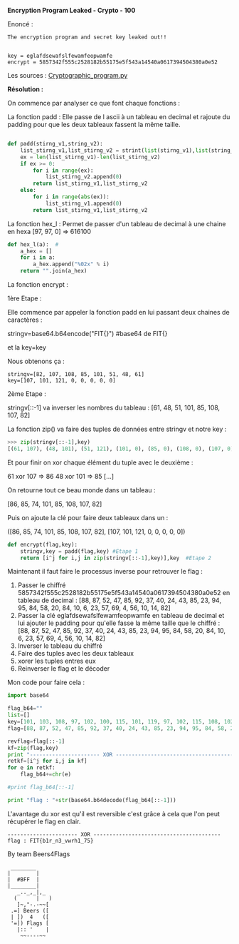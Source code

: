 **Encryption Program Leaked - Crypto - 100**

Enoncé :

```
The encryption program and secret key leaked out!!


key = eglafdsewafslfewamfeopwamfe
encrypt = 5857342f555c2528182b55175e5f543a14540a0617394504380a0e52
```

Les sources : [Cryptographic_program.py](src/Cryptographic_program.py)

__Résolution :__

On commence par analyser ce que font chaque fonctions :

La fonction padd : Elle passe de l ascii à un tableau en decimal et rajoute du padding pour que les deux tableaux fassent la même taille.

```PYTHON

def padd(stirng_v1,string_v2):
    list_stirng_v1,list_stirng_v2 = strint(list(stirng_v1),list(string_v2))
    ex = len(list_stirng_v1)-len(list_stirng_v2)
    if ex >= 0:
        for i in range(ex):
            list_stirng_v2.append(0)
        return list_stirng_v1,list_stirng_v2
    else:
        for i in range(abs(ex)):
            list_stirng_v1.append(0)
        return list_stirng_v1,list_stirng_v2
```


La fonction hex_l : Permet de passer d'un tableau de decimal à une chaine en hexa [97, 97, 0] => 616100

```PYTHON
def hex_l(a):  # 
    a_hex = []
    for i in a:
        a_hex.append("%02x" % i)
    return "".join(a_hex)
```

La fonction encrypt : 

1ère Etape : 

Elle commence par appeler la fonction padd en lui passant deux chaines de caractères :

stringv=base64.b64encode("FIT{}")   #base64 de FIT{}

et la key=key

Nous obtenons ça :
```
stringv=[82, 107, 108, 85, 101, 51, 48, 61]
key=[107, 101, 121, 0, 0, 0, 0, 0]
```

2ème Etape :

stringv[::-1] va inverser les nombres du tableau : [61, 48, 51, 101, 85, 108, 107, 82]

La fonction zip() va faire des tuples de données entre stringv et notre key :
```PYTHON
>>> zip(stringv[::-1],key)
[(61, 107), (48, 101), (51, 121), (101, 0), (85, 0), (108, 0), (107, 0), (82, 0)]
```

Et pour finir on xor chaque élément du tuple avec le deuxième :

61 xor 107 => 86
48 xor 101 => 85
[...]

On retourne tout ce beau monde dans un tableau :

[86, 85, 74, 101, 85, 108, 107, 82]

Puis on ajoute la clé pour faire deux tableaux dans un :

([86, 85, 74, 101, 85, 108, 107, 82], [107, 101, 121, 0, 0, 0, 0, 0])

```PYTHON
def encrypt(flag,key):
    stringv,key = padd(flag,key) #Etape 1
    return [i^j for i,j in zip(stringv[::-1],key)],key  #Etape 2

```

Maintenant il faut faire le processus inverse pour retrouver le flag :

1. Passer le chiffré 5857342f555c2528182b55175e5f543a14540a0617394504380a0e52 en tableau de decimal : [88, 87, 52, 47, 85, 92, 37, 40, 24, 43, 85, 23, 94, 95, 84, 58, 20, 84, 10, 6, 23, 57, 69, 4, 56, 10, 14, 82]
2. Passer la clé eglafdsewafslfewamfeopwamfe en tableau de decimal et lui ajouter le padding pour qu'elle fasse la même taille que le chiffré : [88, 87, 52, 47, 85, 92, 37, 40, 24, 43, 85, 23, 94, 95, 84, 58, 20, 84, 10, 6, 23, 57, 69, 4, 56, 10, 14, 82]
3. Inverser le tableau du chiffré
4. Faire des tuples avec les deux tableaux
5. xorer les tuples entres eux
6. Reinverser le flag et le décoder

Mon code pour faire cela :

```PYTHON
import base64

flag_b64=""
list=[]
key=[101, 103, 108, 97, 102, 100, 115, 101, 119, 97, 102, 115, 108, 102, 101, 119, 97, 109, 102, 101, 111, 112, 119, 97, 109, 102, 101,0]
flag=[88, 87, 52, 47, 85, 92, 37, 40, 24, 43, 85, 23, 94, 95, 84, 58, 20, 84, 10, 6, 23, 57, 69, 4, 56, 10, 14, 82]

revflag=flag[::-1]
kf=zip(flag,key)
print "---------------------- XOR ----------------------------------------"
retkf=[i^j for i,j in kf]
for e in retkf:
	flag_b64+=chr(e)

#print flag_b64[::-1]

print "flag : "+str(base64.b64decode(flag_b64[::-1]))

```

L'avantage du xor est qu'il est reversible c'est grâce à cela que l'on peut récupérer le flag en clair.

```
---------------------- XOR ----------------------------------------
flag : FIT{b1r_n3_vwrh1_75}
```


By team Beers4Flags


```
 ________
|        |
|  #BFF  |
|________|
   _.._,_|,_
  (      |   )
   ]~,"-.-~~[
 .=] Beers ([
 | ])  4   ([
 '=]) Flags [
   |:: '    |
    ~~----~~
```
